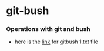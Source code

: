 # git-bush
### Operations with git and bush 
- here is the [link](https://github.com/BaizhumartovIlyas/git-bush/blob/main/bash1.txt) for gitbush 1.txt file 
